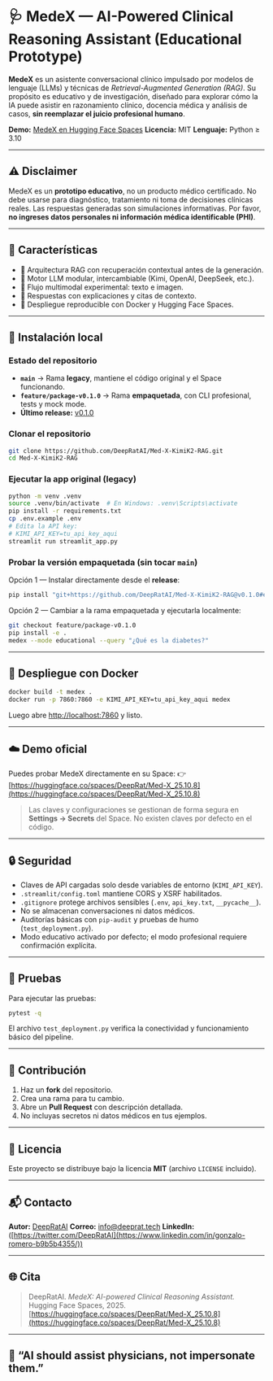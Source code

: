 # 🩺 MedeX — AI-Powered Clinical Reasoning Assistant (Educational Prototype)

**MedeX** es un asistente conversacional clínico impulsado por modelos de lenguaje (LLMs) y técnicas de *Retrieval-Augmented Generation (RAG)*.
Su propósito es educativo y de investigación, diseñado para explorar cómo la IA puede asistir en razonamiento clínico, docencia médica y análisis de casos, **sin reemplazar el juicio profesional humano**.

**Demo:** [MedeX en Hugging Face Spaces](https://huggingface.co/spaces/DeepRat/Med-X_25.10.8)
**Licencia:** MIT
**Lenguaje:** Python ≥ 3.10

---

## ⚠️ Disclaimer

MedeX es un **prototipo educativo**, no un producto médico certificado.
No debe usarse para diagnóstico, tratamiento ni toma de decisiones clínicas reales.
Las respuestas generadas son simulaciones informativas.
Por favor, **no ingreses datos personales ni información médica identificable (PHI)**.

---

## 🚀 Características

* 🧠 Arquitectura RAG con recuperación contextual antes de la generación.
* 🔄 Motor LLM modular, intercambiable (Kimi, OpenAI, DeepSeek, etc.).
* 🧬 Flujo multimodal experimental: texto e imagen.
* 💬 Respuestas con explicaciones y citas de contexto.
* 🐳 Despliegue reproducible con Docker y Hugging Face Spaces.


---

## 🧰 Instalación local

### Estado del repositorio

* **`main`** → Rama **legacy**, mantiene el código original y el Space funcionando.
* **`feature/package-v0.1.0`** → Rama **empaquetada**, con CLI profesional, tests y mock mode.
* **Último release:** [v0.1.0](https://github.com/DeepRatAI/Med-X-KimiK2-RAG/releases/tag/v0.1.0)

### Clonar el repositorio

```bash
git clone https://github.com/DeepRatAI/Med-X-KimiK2-RAG.git
cd Med-X-KimiK2-RAG
```

### Ejecutar la app original (legacy)

```bash
python -m venv .venv
source .venv/bin/activate  # En Windows: .venv\Scripts\activate
pip install -r requirements.txt
cp .env.example .env
# Edita la API key:
# KIMI_API_KEY=tu_api_key_aqui
streamlit run streamlit_app.py
```

### Probar la versión empaquetada (sin tocar `main`)

Opción 1 — Instalar directamente desde el **release**:

```bash
pip install "git+https://github.com/DeepRatAI/Med-X-KimiK2-RAG@v0.1.0#egg=medex"
```

Opción 2 — Cambiar a la rama empaquetada y ejecutarla localmente:

```bash
git checkout feature/package-v0.1.0
pip install -e .
medex --mode educational --query "¿Qué es la diabetes?"
```

---

## 🐳 Despliegue con Docker

```bash
docker build -t medex .
docker run -p 7860:7860 -e KIMI_API_KEY=tu_api_key_aqui medex
```

Luego abre [http://localhost:7860](http://localhost:7860) y listo.

---

## ☁️ Demo oficial

Puedes probar MedeX directamente en su Space:
👉 [https://huggingface.co/spaces/DeepRat/Med-X_25.10.8](https://huggingface.co/spaces/DeepRat/Med-X_25.10.8)

> Las claves y configuraciones se gestionan de forma segura en **Settings → Secrets** del Space.
> No existen claves por defecto en el código.

---

## 🔒 Seguridad

* Claves de API cargadas solo desde variables de entorno (`KIMI_API_KEY`).
* `.streamlit/config.toml` mantiene CORS y XSRF habilitados.
* `.gitignore` protege archivos sensibles (`.env`, `api_key.txt`, `__pycache__`).
* No se almacenan conversaciones ni datos médicos.
* Auditorías básicas con `pip-audit` y pruebas de humo (`test_deployment.py`).
* Modo educativo activado por defecto; el modo profesional requiere confirmación explícita.

---

## 🧪 Pruebas

Para ejecutar las pruebas:

```bash
pytest -q
```

El archivo `test_deployment.py` verifica la conectividad y funcionamiento básico del pipeline.

---

## 🤝 Contribución

1. Haz un **fork** del repositorio.
2. Crea una rama para tu cambio.
3. Abre un **Pull Request** con descripción detallada.
4. No incluyas secretos ni datos médicos en tus ejemplos.

---

## 📜 Licencia

Este proyecto se distribuye bajo la licencia **MIT** (archivo `LICENSE` incluido).

---

## 📬 Contacto

**Autor:** [DeepRatAI](https://github.com/DeepRatAI)
**Correo:** [info@deeprat.tech](mailto:info@deeprat.tech)
**LinkedIn:** ([https://twitter.com/DeepRatAI](https://www.linkedin.com/in/gonzalo-romero-b9b5b4355/))

---

## 🌐 Cita

> DeepRatAI. *MedeX: AI-powered Clinical Reasoning Assistant.*
> Hugging Face Spaces, 2025. [https://huggingface.co/spaces/DeepRat/Med-X_25.10.8](https://huggingface.co/spaces/DeepRat/Med-X_25.10.8)

---

## 🧠 “AI should assist physicians, not impersonate them.”
